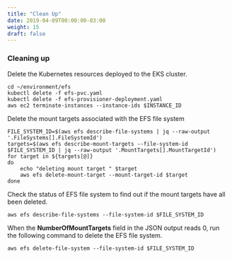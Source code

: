 ```yaml
---
title: "Clean Up"
date: 2019-04-09T00:00:00-03:00
weight: 15
draft: false
---
```


### Cleaning up
Delete the Kubernetes resources deployed to the EKS cluster. 
```
cd ~/environment/efs
kubectl delete -f efs-pvc.yaml
kubectl delete -f efs-provisioner-deployment.yaml
aws ec2 terminate-instances --instance-ids $INSTANCE_ID
```

Delete the mount targets associated with the EFS file system
```
FILE_SYSTEM_ID=$(aws efs describe-file-systems | jq --raw-output '.FileSystems[].FileSystemId')
targets=$(aws efs describe-mount-targets --file-system-id $FILE_SYSTEM_ID | jq --raw-output '.MountTargets[].MountTargetId')
for target in ${targets[@]}
do
    echo "deleting mount target " $target
    aws efs delete-mount-target --mount-target-id $target
done
```

Check the status of EFS file system to find out if the mount targets have all been deleted.
```
aws efs describe-file-systems --file-system-id $FILE_SYSTEM_ID
```

When the **NumberOfMountTargets** field in the JSON output reads 0, run the following command to delete the EFS file system.
```
aws efs delete-file-system --file-system-id $FILE_SYSTEM_ID
```



